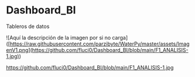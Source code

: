 # Dashboard_BI
 Tableros de datos

<span>![</span><span>Aquí la descripción de la imagen por si no carga</span><span>]</span><span>(</span><span>[https://raw.githubusercontent.com/parzibyte/WaterPy/master/assets/ImagenV1.png](https://github.com/fluci0/Dashboard_BI/blob/main/F1_ANALISIS-1.jpg)</span><span>)</span>

https://github.com/fluci0/Dashboard_BI/blob/main/F1_ANALISIS-1.jpg





